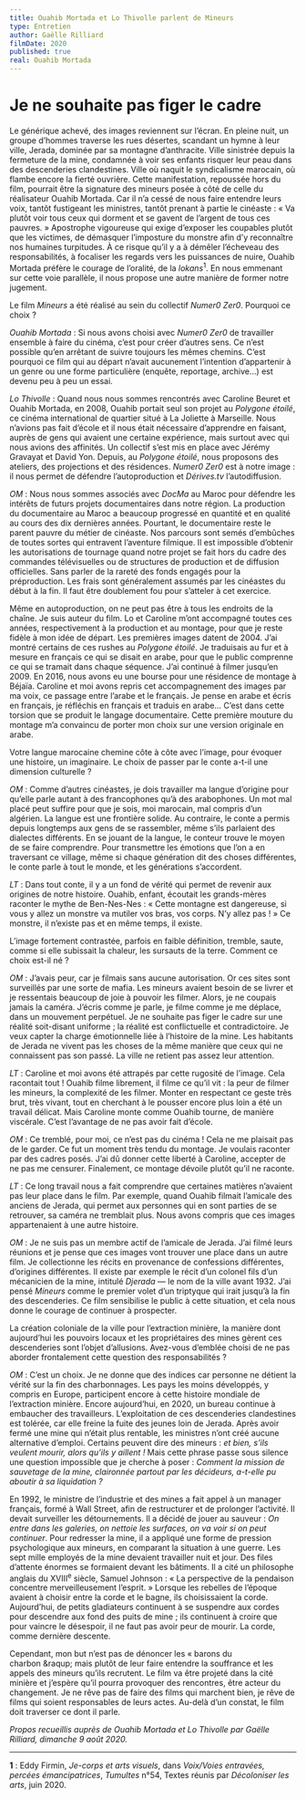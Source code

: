 ```yaml
---
title: Ouahib Mortada et Lo Thivolle parlent de Mineurs
type: Entretien
author: Gaëlle Rilliard
filmDate: 2020
published: true
real: Ouahib Mortada
---
```



# Je ne souhaite pas figer le cadre

Le générique achevé, des images reviennent sur l&rsquo;écran. En pleine nuit, un groupe d’hommes traverse les rues désertes, scandant un hymne à leur ville, Jerada, dominée par sa montagne d&rsquo;anthracite. Ville sinistrée depuis la fermeture de la mine, condamnée à voir ses enfants risquer leur peau dans des descenderies clandestines. Ville où naquit le syndicalisme marocain, où flambe encore la fierté ouvrière. Cette manifestation, repoussée hors du film, pourrait être la signature des mineurs posée à côté de celle du réalisateur Ouahib Mortada. Car il n&rsquo;a cessé de nous faire entendre leurs voix, tantôt fustigeant les ministres, tantôt prenant à partie le cinéaste&nbsp;&colon; &laquo;&nbsp;Va plutôt voir tous ceux qui dorment et se gavent de l’argent de tous ces pauvres.&nbsp;&raquo; Apostrophe vigoureuse qui exige d&rsquo;exposer les coupables plutôt que les victimes, de démasquer l&rsquo;imposture du monstre afin d’y reconnaître nos humaines turpitudes. À ce risque qu&rsquo;il y a à démêler l&rsquo;écheveau des responsabilités, à focaliser les regards vers les puissances de nuire, Ouahib Mortada préfère le courage de l&rsquo;oralité, de la *lokans*<sup>1</sup>. En nous emmenant sur cette voie parallèle, il nous propose une autre manière de former notre jugement.  

<div class="question">Le film <em>Mineurs</em> a été réalisé au sein du collectif <em>Numer0 Zer0</em>. Pourquoi ce choix&nbsp;&quest;</div>

_Ouahib Mortada_&nbsp;&colon; Si nous avons choisi avec *Numer0 Zer0* de travailler ensemble à faire du cinéma, c&rsquo;est pour créer d&rsquo;autres sens. Ce n&rsquo;est possible qu&rsquo;en arrêtant de suivre toujours les mêmes chemins. C’est pourquoi ce film qui au départ n&rsquo;avait aucunement l&rsquo;intention d&rsquo;appartenir à un genre ou une forme particulière (enquête, reportage, archive…) est devenu peu à peu un essai. 

_Lo Thivolle_&nbsp;&colon; Quand nous nous sommes rencontrés avec Caroline Beuret et Ouahib Mortada, en 2008, Ouahib portait seul son projet au *Polygone étoilé*, ce cinéma international de quartier situé à La Joliette à Marseille. Nous n&rsquo;avions pas fait d&rsquo;école et il nous était nécessaire d&rsquo;apprendre en faisant, auprès de gens qui avaient une certaine expérience, mais surtout avec qui nous avions des affinités. Un collectif s&rsquo;est mis en place avec Jérémy Gravayat et David Yon. Depuis, au *Polygone étoilé*, nous proposons des ateliers, des projections et des résidences. *Numer0 Zer0* est à notre image&nbsp;&colon; il nous permet de défendre l&rsquo;autoproduction et *Dérives.tv* l&rsquo;autodiffusion. 

_OM_&nbsp;&colon; Nous nous sommes associés avec *DocMa* au Maroc pour défendre les intérêts de futurs projets documentaires dans notre région. La production du documentaire au Maroc a beaucoup progressé en quantité et en qualité au cours des dix dernières années. Pourtant, le documentaire reste le parent pauvre du métier de cinéaste. Nos parcours sont semés d&rsquo;embûches de toutes sortes qui entravent l&rsquo;aventure filmique. Il est impossible d&rsquo;obtenir les autorisations de tournage quand notre projet se fait hors du cadre des commandes télévisuelles ou de structures de production et de diffusion officielles. Sans parler de la rareté des fonds engagés pour la préproduction. Les frais sont généralement assumés par les cinéastes du début à la fin. Il faut être doublement fou pour s’atteler à cet exercice.

Même en autoproduction, on ne peut pas être à tous les endroits de la chaîne. Je suis auteur du film. Lo et Caroline m&rsquo;ont accompagné toutes ces années, respectivement à la production et au montage, pour que je reste fidèle à mon idée de départ. Les premières images datent de 2004. J&rsquo;ai montré certains de ces rushes au *Polygone étoilé*. Je traduisais au fur et à mesure en français ce qui se disait en arabe, pour que le public comprenne ce qui se tramait dans chaque séquence. J&rsquo;ai continué à filmer jusqu&rsquo;en 2009. En 2016, nous avons eu une bourse pour une résidence de montage à Béjaïa. Caroline et moi avons repris cet accompagnement des images par ma voix, ce passage entre l&rsquo;arabe et le français. Je pense en arabe et écris en français, je réfléchis en français et traduis en arabe… C&rsquo;est dans cette torsion que se produit le langage documentaire. Cette première mouture du montage m&rsquo;a convaincu de porter mon choix sur une version originale en arabe.


<div class="question">Votre langue marocaine chemine côte à côte avec l&rsquo;image, pour évoquer une histoire, un imaginaire. Le choix de passer par le conte a-t-il une dimension culturelle&nbsp;&quest;</div>

_OM_&nbsp;&colon; Comme d&rsquo;autres cinéastes, je dois travailler ma langue d&rsquo;origine pour qu&rsquo;elle parle autant à des francophones qu&rsquo;à des arabophones. Un mot mal placé peut suffire pour que je sois, moi marocain, mal compris d&rsquo;un algérien. La langue est une frontière solide. Au contraire, le conte a permis depuis longtemps aux gens de se rassembler, même s&rsquo;ils parlaient des dialectes différents. En se jouant de la langue, le conteur trouve le moyen de se faire comprendre. Pour transmettre les émotions que l&rsquo;on a en traversant ce village, même si chaque génération dit des choses différentes, le conte parle à tout le monde, et les générations s&rsquo;accordent. 

_LT_&nbsp;&colon; Dans tout conte, il y a un fond de vérité qui permet de revenir aux origines de notre histoire. Ouahib, enfant, écoutait les grands-mères raconter le mythe de Ben-Nes-Nes&nbsp;&colon; &laquo;&nbsp;Cette montagne est dangereuse, si vous y allez un monstre va mutiler vos bras, vos corps. N’y allez pas&nbsp;&excl;&nbsp;&raquo; Ce monstre, il n&rsquo;existe pas et en même temps, il existe.


<div class="question">L&rsquo;image fortement contrastée, parfois en faible définition, tremble, saute, comme si elle subissait la chaleur, les sursauts de la terre. Comment ce choix est-il né&nbsp;&quest;</div>

_OM_&nbsp;&colon; J&rsquo;avais peur, car je filmais sans aucune autorisation. Or ces sites sont surveillés par une sorte de mafia. Les mineurs avaient besoin de se livrer et je ressentais beaucoup de joie à pouvoir les filmer. Alors, je ne coupais jamais la caméra. J&rsquo;écris comme je parle, je filme comme je me déplace, dans un mouvement perpétuel. Je ne souhaite pas figer le cadre sur une réalité soit-disant uniforme&nbsp;&semi; la réalité est conflictuelle et contradictoire. Je veux capter la charge émotionnelle liée à l&rsquo;histoire de la mine. Les habitants de Jerada ne vivent pas les choses de la même manière que ceux qui ne connaissent pas son passé. La ville ne retient pas assez leur attention.

_LT_&nbsp;&colon; Caroline et moi avons été attrapés par cette rugosité de l&rsquo;image. Cela racontait tout&nbsp;&excl; Ouahib filme librement, il filme ce qu&rsquo;il vit&nbsp;&colon; la peur de filmer les mineurs, la complexité de les filmer. Monter en respectant ce geste très brut, très vivant, tout en cherchant à le pousser encore plus loin a été un travail délicat. Mais Caroline monte comme Ouahib tourne, de manière viscérale. C&rsquo;est l&rsquo;avantage de ne pas avoir fait d’école.

_OM_&nbsp;&colon; Ce tremblé, pour moi, ce n&rsquo;est pas du cinéma&nbsp;&excl; Cela ne me plaisait pas de le garder. Ce fut un moment très tendu du montage. Je voulais raconter par des cadres posés. J&rsquo;ai dû donner cette liberté à Caroline, accepter de ne pas me censurer. Finalement, ce montage dévoile plutôt qu&rsquo;il ne raconte. 

_LT_&nbsp;&colon; Ce long travail nous a fait comprendre que certaines matières n&rsquo;avaient pas leur place dans le film. Par exemple, quand Ouahib filmait l&rsquo;amicale des anciens de Jerada, qui permet aux personnes qui en sont parties de se retrouver, sa caméra ne tremblait plus. Nous avons compris que ces images appartenaient à une autre histoire. 

_OM_&nbsp;&colon; Je ne suis pas un membre actif de l&rsquo;amicale de Jerada. J&rsquo;ai filmé leurs réunions et je pense que ces images vont trouver une place dans un autre film. Je collectionne les récits en provenance de confessions différentes, d&rsquo;origines différentes. Il existe par exemple le récit d&rsquo;un colonel fils d&rsquo;un mécanicien de la mine, intitulé *Djerada* &mdash;&nbsp;le nom de la ville avant 1932. J&rsquo;ai pensé *Mineurs* comme le premier volet d&rsquo;un triptyque qui irait jusqu&rsquo;à la fin des descenderies. Ce film sensibilise le public à cette situation, et cela nous donne le courage de continuer à prospecter. 


<div class="question">La création coloniale de la ville pour l&rsquo;extraction minière, la manière dont aujourd’hui les pouvoirs locaux et les propriétaires des mines gèrent ces descenderies sont l&rsquo;objet d&rsquo;allusions. Avez-vous d&rsquo;emblée choisi de ne pas aborder frontalement cette question des responsabilités&nbsp;&quest;</div>

_OM_&nbsp;&colon; C’est un choix. Je ne donne que des indices car personne ne détient la vérité sur la fin des charbonnages. Les pays les moins développés, y compris en Europe, participent encore à cette histoire mondiale de l&rsquo;extraction minière. Encore aujourd’hui, en 2020, un bureau continue à embaucher des travailleurs. L&rsquo;exploitation de ces descenderies clandestines est tolérée, car elle freine la fuite des jeunes loin de Jerada. Après avoir fermé une mine qui n&rsquo;était plus rentable, les ministres n&rsquo;ont créé aucune alternative d’emploi. Certains peuvent dire des mineurs&nbsp;&colon; *et bien, s’ils veulent mourir, alors qu&rsquo;ils y aillent&nbsp;&excl;* Mais cette phrase passe sous silence une question impossible que je cherche à poser&nbsp;&colon; *Comment la mission de sauvetage de la mine, claironnée partout par les décideurs, a-t-elle pu aboutir à sa liquidation&nbsp;&quest;*

En 1992, le ministre de l&rsquo;industrie et des mines a fait appel à un manager français, formé à Wall Street, afin de restructurer et de prolonger l&rsquo;activité. Il devait surveiller les détournements. Il a décidé de jouer au sauveur&nbsp;&colon; *On entre dans les galeries, on nettoie les surfaces, on va voir si on peut continuer*. Pour redresser la mine, il a appliqué une forme de pression psychologique aux mineurs, en comparant la situation à une guerre. Les sept mille employés de la mine devaient travailler nuit et jour. Des files d&rsquo;attente énormes se formaient devant les bâtiments. Il a cité un philosophe anglais du XVIII<sup>e</sup> siècle, Samuel Johnson&nbsp;&colon; &laquo;&nbsp;La perspective de la pendaison concentre merveilleusement l&rsquo;esprit.&nbsp;&raquo; Lorsque les rebelles de l&rsquo;époque avaient à choisir entre la corde et le bagne, ils choisissaient la corde. Aujourd&rsquo;hui, de petits gladiateurs continuent à se suspendre aux cordes pour descendre aux fond des puits de mine&nbsp;&semi; ils continuent à croire que pour vaincre le désespoir, il ne faut pas avoir peur de mourir. La corde, comme dernière descente. 

Cependant, mon but n&rsquo;est pas de dénoncer les &laquo;&nbsp;barons du charbon&nbsp;&raqup; mais plutôt de leur faire entendre la souffrance et les appels des mineurs qu&rsquo;ils recrutent. Le film va être projeté dans la cité minière et j&rsquo;espère qu&rsquo;il pourra provoquer des rencontres, être acteur du changement. Je ne rêve pas de faire des films qui marchent bien, je rêve de films qui soient responsables de leurs actes. Au-delà d&rsquo;un constat, le film doit traverser ce dont il parle.  

*Propos recueillis auprès de Ouahib Mortada et Lo Thivolle par Gaëlle Rilliard, dimanche 9 août 2020.*

----
**1**&nbsp;&colon; Eddy Firmin, *Je-corps et arts visuels*, dans *Voix/Voies entravées, percées émancipatrices*, *Tumultes* n°54, Textes réunis par *Décoloniser les arts*, juin 2020. 
